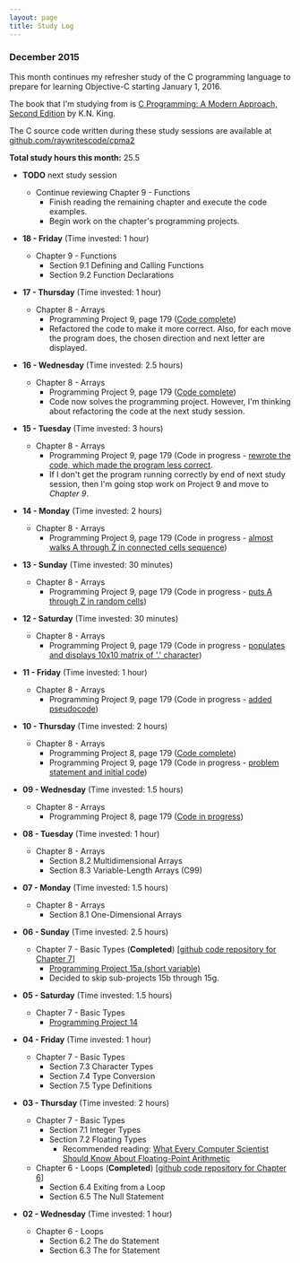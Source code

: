 ```yaml
---
layout: page
title: Study Log
---
```


### December 2015

This month continues my refresher study of the C programming language to prepare for learning Objective-C starting January 1, 2016. 

The book that I'm studying from is [C Programming: A Modern Approach, Second Edition](http://amzn.to/1O2vzz7) by K.N. King. 

The C source code written during these study sessions are available at [github.com/raywritescode/cpma2](https://github.com/raywritescode/cpma2)

**Total study hours this month:** 25.5 

* **TODO** next study session
   - Continue reviewing Chapter 9 - Functions     
      * Finish reading the remaining chapter and execute the code examples.
      * Begin work on the chapter's programming projects.

* **18 - Friday** (Time invested: 1 hour)
   - Chapter 9 - Functions
      * Section 9.1 Defining and Calling Functions
      * Section 9.2 Function Declarations 

* **17 - Thursday** (Time invested: 1 hour)
   - Chapter 8 - Arrays
      * Programming Project 9, page 179 ([Code complete](https://github.com/raywritescode/cpma2/blob/dadd8e5b2f54e5246f911b8e89858fa579b88ba2/ch08/c8p09.c))
      * Refactored the code to make it more correct. Also, for each move the program does, the chosen direction and next letter are displayed. 

* **16 - Wednesday** (Time invested: 2.5 hours)
   - Chapter 8 - Arrays
      * Programming Project 9, page 179 ([Code complete](https://github.com/raywritescode/cpma2/blob/158446d0e4613d8ad70b0a08ec95bc775f31bd74/ch08/c8p09.c))
      * Code now solves the programming project. However, I'm thinking about refactoring the code at the next study session.

* **15 - Tuesday** (Time invested: 3 hours)
   - Chapter 8 - Arrays
      * Programming Project 9, page 179 (Code in progress - [rewrote the code, which made the program less correct](https://github.com/raywritescode/cpma2/commit/571e3c929eba06e35a8e9c59f978fd90c9bba7aa).
      * If I don't get the program running correctly by end of next study session, then I'm going stop work on Project 9 and move to *Chapter 9*.

* **14 - Monday** (Time invested: 2 hours)
   - Chapter 8 - Arrays
      * Programming Project 9, page 179 (Code in progress - [almost walks A through Z in connected cells sequence](https://github.com/raywritescode/cpma2/commit/40dcac2fd327ca42efca7e00168f445e4d623ca5))

* **13 - Sunday** (Time invested: 30 minutes)
   - Chapter 8 - Arrays
      * Programming Project 9, page 179 (Code in progress - [puts A through Z in random cells](https://github.com/raywritescode/cpma2/commit/9bdc3a6fbecbde540c96404c24b77a701e7532f1))

* **12 - Saturday** (Time invested: 30 minutes)
   - Chapter 8 - Arrays
      * Programming Project 9, page 179 (Code in progress - [populates and displays 10x10 matrix of '.' character](https://github.com/raywritescode/cpma2/commit/a733f298569faae97769abf016ca16a01284df20))

* **11 - Friday** (Time invested: 1 hour)
   - Chapter 8 - Arrays
      * Programming Project 9, page 179 (Code in progress - [added pseudocode](https://github.com/raywritescode/cpma2/commit/64c5f3678ea1db89356d88f78e4e35b0ff3c702d))

* **10 - Thursday** (Time invested: 2 hours)
   - Chapter 8 - Arrays
      * Programming Project 8, page 179 ([Code complete](https://github.com/raywritescode/cpma2/blob/c69a4f42c02f48ead60bba4225a353b8341ff463/ch08/c8p08.c))
      * Programming Project 9, page 179 (Code in progress - [problem statement and initial code](https://github.com/raywritescode/cpma2/commit/71e6650367a1e49dae5444efcfea8846ca80deba))

* **09 - Wednesday** (Time invested: 1.5 hours)
   - Chapter 8 - Arrays
      * Programming Project 8, page 179 ([Code in progress](https://github.com/raywritescode/cpma2/blob/2b8d48a5e8cf07e6247712b162645cac5540b524/ch08/c8p08.c))

* **08 - Tuesday** (Time invested: 1 hour)
  - Chapter 8 - Arrays
      * Section 8.2 Multidimensional Arrays
      * Section 8.3 Variable-Length Arrays (C99)

* **07 - Monday** (Time invested: 1.5 hours)
  - Chapter 8 - Arrays
      * Section 8.1 One-Dimensional Arrays

* **06 - Sunday** (Time invested: 2.5 hours)
  - Chapter 7 - Basic Types (**Completed**) [[github code repository for Chapter 7](https://github.com/raywritescode/cpma2/tree/master/ch07)]
      * [Programming Project 15a (short variable)](https://github.com/raywritescode/cpma2/blob/master/ch07/c7p15a.c)
      * Decided to skip sub-projects 15b through 15g.

* **05 - Saturday** (Time invested: 1.5 hours)
  - Chapter 7 - Basic Types
      * [Programming Project 14](https://github.com/raywritescode/cpma2/blob/master/ch07/c7p14.c)

* **04 - Friday** (Time invested: 1 hour)
  - Chapter 7 - Basic Types
      * Section 7.3 Character Types
      * Section 7.4 Type Conversion
      * Section 7.5 Type Definitions

* **03 - Thursday** (Time invested: 2 hours)
  - Chapter 7 - Basic Types 
      * Section 7.1 Integer Types 
      * Section 7.2 Floating Types
          * Recommended reading: [What Every Computer Scientist Should Know About Floating-Point Arithmetic](https://docs.oracle.com/cd/E19957-01/806-3568/ncg_goldberg.html)
  - Chapter 6 - Loops (**Completed**) [[github code repository for Chapter 6](https://github.com/raywritescode/cpma2/tree/master/ch06)]
      * Section 6.4 Exiting from a Loop
      * Section 6.5 The Null Statement

* **02 - Wednesday** (Time invested: 1 hour)
  - Chapter 6 - Loops 
      * Section 6.2 The do Statement
      * Section 6.3 The for Statement
